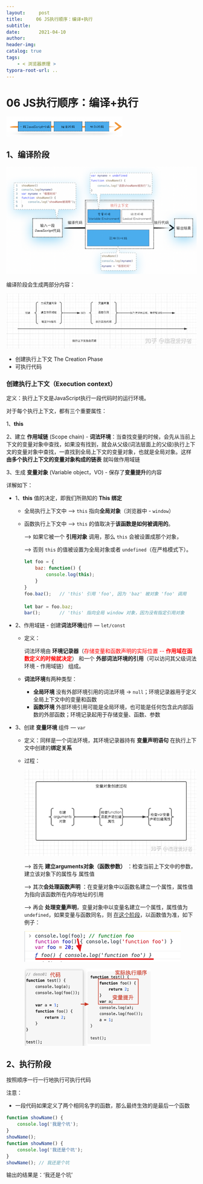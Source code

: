 ```yaml
---
layout:     post
title:     06 JS执行顺序：编译+执行
subtitle:  
date:       2021-04-10
author:     
header-img: 
catalog: true
tags:
    - < 浏览器原理 >
typora-root-url: ..
---
```



# 06 JS执行顺序：编译+执行

<img src="/../img/assets_2019/image-20210410153255736.png" alt="image-20210410153255736" style="zoom:30%;" />

## 1、编译阶段
<img src="/../img/assets_2019/image-20210410153313919.png" alt="image-20210410153313919" style="zoom:50%;" />

编译阶段会生成两部分内容：

<img src="/../img/assets_2019/v2-56c41fd7a967f8ee02c09da80cabbb7d_r.png" alt="preview" style="zoom:80%;" />

-   创建执行上下文 The Creation Phase
-   可执行代码
### 创建执行上下文（Execution context）

定义：执行上下文是JavaScript执行一段代码时的运行环境。

对于每个执行上下文，都有三个重要属性：

1、**this**

2、建立 **作用域链** (Scope chain) - **词法环境**：当查找变量的时候，会先从当前上下文的变量对象中查找，如果没有找到，就会从父级(词法层面上的父级)执行上下文的变量对象中查找，一直找到全局上下文的变量对象，也就是全局对象。这样 **由多个执行上下文的变量对象构成的链表** 就叫做作用域链

3、生成 **变量对象** (Variable object，VO) - 保存了**变量提升**的内容

详解如下：

- 1、**this** 值的决定，即我们所熟知的 **This 绑定**

    - 全局执行上下文中 —> `this` 指向**全局对象**（浏览器中 - `window`）

    - 函数执行上下文中 —> `this` 的值取决于**该函数是如何被调用的**。

        —> 如果它被一个 **引用对象** 调用，那么 `this` 会被设置成那个对象，

        —> 否则 `this` 的值被设置为全局对象或者 `undefined`（在严格模式下）。

        ```js
        let foo = {
            baz: function() {
                console.log(this);
            }
        }
        foo.baz();   // 'this' 引用 'foo', 因为 'baz' 被对象 'foo' 调用
        
        let bar = foo.baz;
        bar();       // 'this' 指向全局 window 对象，因为没有指定引用对象
        ```

- 2、作用域链 - 创建**词法环境**组件 — `let/const`

    - 定义：

        词法环境由 **环境记录器**（<span style="color:red">存储变量和函数声明的实际位置 -- **作用域在函数定义的时候就决定**</span>） 和一个 **外部词法环境的引用**（可以访问其父级词法环境 - 作用域链） 组成。

    - **词法环境**有两种类型：

        - **全局环境** 没有外部环境引用的词法环境 -> `null`；环境记录器用于定义全局上下文中的变量和函数
        - **函数环境** 外部环境引用可能是全局环境，也可能是任何包含此内部函数的外部函数；环境记录起用于存储变量、函数、参数

- 3、创建 **变量环境** 组件 — `var`

    - 定义：同样是一个词法环境，其环境记录器持有 **变量声明语句** 在执行上下文中创建的**绑定关系**

    - 过程：

        <img src="/../img/assets_2019/v2-7f8a55ab52ca0e6714060e1c1d28d32a_r.png" alt="preview" style="zoom:70%;" />

        —> 首先 **建立arguments对象（函数参数）** ：检查当前上下文中的参数，建立该对象下的属性与 属性值

        —>  其次**会处理函数声明** ：在变量对象中以函数名建立一个属性，属性值为指向该函数所在内存地址的引用

        —> 再会 **处理变量声明**，变量对象中以变量名建立一个属性，属性值为 `undefined`，如果变量与函数同名，则 <u>在这个阶段</u>，以函数值为准，如下例子：

        ![image-20210706175225514](/../img/assets_2019/image-20210706175225514.png)

        <img src="/../img/assets_2019/image-20210707081437751.png" alt="image-20210707081437751" style="zoom:35%;" />

## 2、执行阶段
按照顺序一行一行地执行可执行代码

注意：
-   一段代码如果定义了两个相同名字的函数，那么最终生效的是最后一个函数
```js
function showName() {
    console.log('我是个坑');
}
showName();
function showName() {
    console.log('我还是个坑');
}
showName(); // 我还是个坑
```
输出的结果是：‘我还是个坑’

